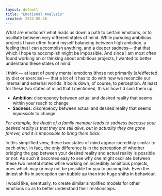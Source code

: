 ```yaml
---
layout: default
title: "Emotional Analysis"
created: 2022-09-28
---
```


What are emotions? what leads us down a path to certain emotions, or to oscillate between very different states of mind. While pursuing ambitious projects I have often found myself balancing between high ambition, a feeling that I can accomplish anything, and a deeper sadness— that that which I hope to accomplish might be impossible. And since I am most often found working on or thinking about ambitious projects, I wanted to better understand these states of mind.

I think — at least of purely mental emotions (those not primarily (a/e)ffected by diet or exercise) — that a lot of it has to do with how we reconcile our internal and external worlds. It boils down, of course, to perception. At least for these two states of mind that I mentioned, this is how I'd sum them up:

- **Ambition**: discrepency between actual and desired reality that seems within your reach to change
- **Sadness**: discrepency between actual and desired reality that seems *impossible* to change

*For example, the death of a family member leads to sadness because your desired reality is that they are still alive, but in actuality they are gone forever, and  it is impossible to bring them back.*

In this simplified view, these two states of mind appear incredibly similar to each other. In fact, the only difference is in the perception of whether bridging the gap between your desired reality and actual reality is possible or not. As such it becomes easy to see why one might oscillate between these two mental states while working on incredibly ambitious projects, ones which may or may not be possible for you to accomplish. Even the tiniest shifts in perception can bubble up then into huge shifts in behaviour.

I would like, eventually, to create similar simplified models for other emotions so as to better understand their relationships.